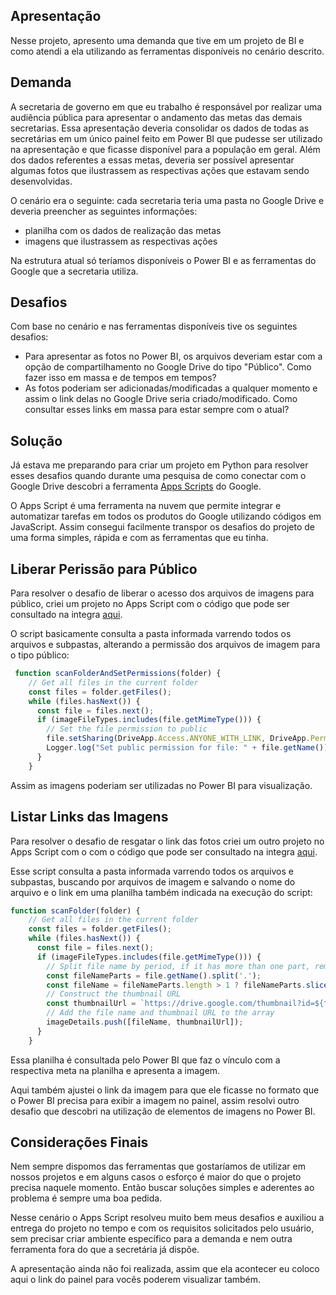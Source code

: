 ## Apresentação

Nesse projeto, apresento uma demanda que tive em um projeto de BI e como atendi a ela utilizando as ferramentas disponíveis no cenário descrito.

## Demanda

A secretaria de governo em que eu trabalho é responsável por realizar uma audiência pública para apresentar o andamento das metas das demais secretarias.
Essa apresentação deveria consolidar os dados de todas as secretárias em um único painel feito em Power BI que pudesse ser utilizado na apresentação e que ficasse disponível para a população em geral.
Além dos dados referentes a essas metas, deveria ser possível apresentar algumas fotos que ilustrassem as respectivas ações que estavam sendo desenvolvidas.

O cenário era o seguinte: cada secretaria teria uma pasta no Google Drive e deveria preencher as seguintes informações:
- planilha com os dados de realização das metas
- imagens que ilustrassem as respectivas ações

Na estrutura atual só teríamos disponíveis o Power BI e as ferramentas do Google que a secretaria utiliza.

## Desafios

Com base no cenário e nas ferramentas disponíveis tive os seguintes desafios:
- Para apresentar as fotos no Power BI, os arquivos deveriam estar com a opção de compartilhamento no Google Drive do tipo "Público". Como fazer isso em massa e de tempos em tempos?
- As fotos poderiam ser adicionadas/modificadas a qualquer momento e assim o link delas no Google Drive seria criado/modificado. Como consultar esses links em massa para estar sempre com o atual?


## Solução

Já estava me preparando para criar um projeto em Python para resolver esses desafios quando durante uma pesquisa de como conectar com o Google Drive descobri a ferramenta [Apps Scripts](https://developers.google.com/apps-script) do Google.

O Apps Script é uma ferramenta na nuvem que permite integrar e automatizar tarefas em todos os produtos do Google utilizando códigos em JavaScript.
Assim consegui facilmente transpor os desafios do projeto de uma forma simples, rápida e com as ferramentas que eu tinha.

## Liberar Perissão para Público

Para resolver o desafio de liberar o acesso dos arquivos de imagens para público, criei um projeto no Apps Script com o código que pode ser consultado na integra [aqui](https://github.com/laismeuchi/dados-gappsscript-example/blob/main/liberar_permissao_publico.js).

O script basicamente consulta a pasta informada varrendo todos os arquivos e subpastas, alterando a permissão dos arquivos de imagem para o tipo público:

```javascript
 function scanFolderAndSetPermissions(folder) {
    // Get all files in the current folder
    const files = folder.getFiles();
    while (files.hasNext()) {
      const file = files.next();
      if (imageFileTypes.includes(file.getMimeType())) {
        // Set the file permission to public
        file.setSharing(DriveApp.Access.ANYONE_WITH_LINK, DriveApp.Permission.VIEW);
        Logger.log("Set public permission for file: " + file.getName());
      }
    }
```

Assim as imagens poderiam ser utilizadas no Power BI para visualização.

## Listar Links das Imagens

Para resolver o desafio de resgatar o link das fotos criei um outro projeto no Apps Script com o com o código que pode ser consultado na integra [aqui](https://github.com/laismeuchi/dados-gappsscript-example/blob/main/listar_links_imagens.js).

Esse script consulta a pasta informada varrendo todos os arquivos e subpastas, buscando por arquivos de imagem e salvando o nome do arquivo e o link em uma planilha também indicada na execução do script:

```javascript
function scanFolder(folder) {
    // Get all files in the current folder
    const files = folder.getFiles();
    while (files.hasNext()) {
      const file = files.next();
      if (imageFileTypes.includes(file.getMimeType())) {
        // Split file name by period, if it has more than one part, remove the last part (extension)
        const fileNameParts = file.getName().split('.');
        const fileName = fileNameParts.length > 1 ? fileNameParts.slice(0, -1).join('.') : file.getName();
        // Construct the thumbnail URL
        const thumbnailUrl = `https://drive.google.com/thumbnail?id=${file.getId()}&sz=w1000`;
        // Add the file name and thumbnail URL to the array
        imageDetails.push([fileName, thumbnailUrl]);
      }
    }
```

Essa planilha é consultada pelo Power BI que faz o vínculo com a respectiva meta na planilha e apresenta a imagem.

Aqui também ajustei o link da imagem para que ele ficasse no formato que o Power BI precisa para exibir a imagem no painel, assim resolvi outro desafio que descobri na utilização de elementos de imagens no Power BI.


## Considerações Finais

Nem sempre dispomos das ferramentas que gostaríamos de utilizar em nossos projetos e em alguns casos o esforço é maior do que o projeto precisa naquele momento.
Então buscar soluções simples e aderentes ao problema é sempre uma boa pedida.

Nesse cenário o Apps Script resolveu muito bem meus desafios e auxiliou a entrega do projeto no tempo e com os requisitos solicitados pelo usuário, sem precisar criar ambiente específico para a demanda e nem outra ferramenta fora do que a secretária já dispõe.

A apresentação ainda não foi realizada, assim que ela acontecer eu coloco aqui o link do painel para vocês poderem visualizar também.






